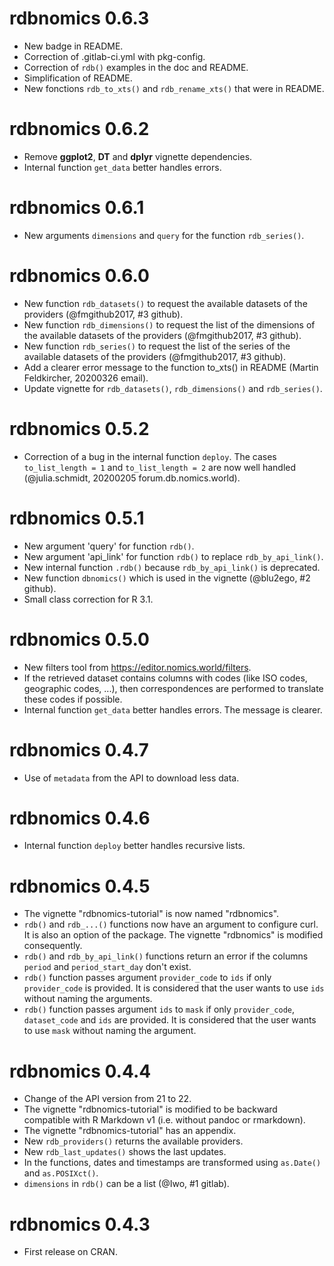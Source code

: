 # rdbnomics 0.6.3

* New badge in README.
* Correction of .gitlab-ci.yml with pkg-config.
* Correction of `rdb()` examples in the doc and README.
* Simplification of README.
* New fonctions `rdb_to_xts()` and `rdb_rename_xts()` that were in README.

# rdbnomics 0.6.2

* Remove **ggplot2**, **DT** and **dplyr** vignette dependencies.
* Internal function `get_data` better handles errors.

# rdbnomics 0.6.1

* New arguments `dimensions` and `query` for the function `rdb_series()`.

# rdbnomics 0.6.0

* New function `rdb_datasets()` to request the available datasets of the
  providers (@fmgithub2017, #3 github).
* New function `rdb_dimensions()` to request the list of the dimensions of
  the available datasets of the providers (@fmgithub2017, #3 github).
* New function `rdb_series()` to request the list of the series of
  the available datasets of the providers (@fmgithub2017, #3 github).
* Add a clearer error message to the function to_xts() in README (Martin
  Feldkircher, 20200326 email).
* Update vignette for `rdb_datasets()`, `rdb_dimensions()` and `rdb_series()`.

# rdbnomics 0.5.2

* Correction of a bug in the internal function `deploy`. The cases
  `to_list_length = 1` and `to_list_length = 2` are now well handled
  (@julia.schmidt, 20200205 forum.db.nomics.world).

# rdbnomics 0.5.1

* New argument 'query' for function `rdb()`.
* New argument 'api_link' for function `rdb()` to replace `rdb_by_api_link()`.
* New internal function `.rdb()` because `rdb_by_api_link()` is deprecated.
* New function `dbnomics()` which is used in the vignette (@blu2ego, #2 github).
* Small class correction for R 3.1.

# rdbnomics 0.5.0

* New filters tool from <https://editor.nomics.world/filters>.
* If the retrieved dataset contains columns with codes (like ISO codes,
  geographic codes, ...), then correspondences are performed to translate
  these codes if possible.
* Internal function `get_data` better handles errors. The message is clearer.

# rdbnomics 0.4.7

* Use of `metadata` from the API to download less data.

# rdbnomics 0.4.6

* Internal function `deploy` better handles recursive lists.

# rdbnomics 0.4.5

* The vignette "rdbnomics-tutorial" is now named "rdbnomics".
* `rdb()` and `rdb_...()` functions now have an argument to configure curl. It
  is also an option of the package. The vignette "rdbnomics" is
  modified consequently.
* `rdb()` and `rdb_by_api_link()` functions return an error if the columns
  `period` and `period_start_day` don't exist.
* `rdb()` function passes argument `provider_code` to `ids` if only
  `provider_code` is provided. It is considered that the user wants to use
  `ids` without naming the arguments.
* `rdb()` function passes argument `ids` to `mask` if only
  `provider_code`, `dataset_code` and `ids` are provided. It is considered that
   the user wants to use `mask` without naming the argument.

# rdbnomics 0.4.4

* Change of the API version from 21 to 22.
* The vignette "rdbnomics-tutorial" is modified to be backward compatible
  with R Markdown v1 (i.e. without pandoc or rmarkdown).
* The vignette "rdbnomics-tutorial" has an appendix.
* New `rdb_providers()` returns the available providers.
* New `rdb_last_updates()` shows the last updates.
* In the functions, dates and timestamps are transformed using `as.Date()` and
  `as.POSIXct()`.
* `dimensions` in `rdb()` can be a list (@Iwo, #1 gitlab).

# rdbnomics 0.4.3

* First release on CRAN.
